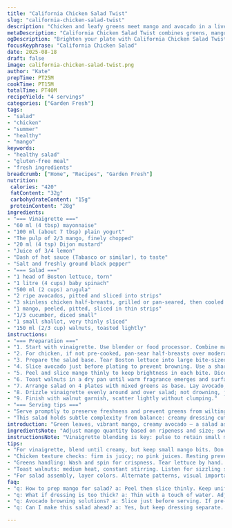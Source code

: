 ```yaml
---
title: "California Chicken Salad Twist"
slug: "california-chicken-salad-twist"
description: "Chicken and leafy greens meet mango and avocado in a lively salad. Creamy-yet-tangy dressing enriched with mango puree and Dijon. Crunch from toasted walnuts replaces pacanes. Crisp cucumbers diced smaller for better bite. Red onion swapped for shallots for milder sharpness. Lettuces Boston and arugula join baby spinach to deepen flavor complexity. Layered star pattern with protein, fruit, and fat. Vivid colors, balanced textures. Quick to assemble, cool ingredients upfront. Flavors sharpen with Tabasco and lemon juice. Ideal for gluten-free, fresh summer plates. Techniques focus on timing, texture, and knife skills."
metaDescription: "California Chicken Salad Twist combines greens, mango, and avocado for a vibrant dish. Creamy dressing with tangy notes sets the scene."
ogDescription: "Brighten your plate with California Chicken Salad Twist. Crisp greens, creamy avocado, and zesty mango make for a lively summer dish."
focusKeyphrase: "California Chicken Salad"
date: 2025-08-18
draft: false
image: california-chicken-salad-twist.png
author: "Kate"
prepTime: PT25M
cookTime: PT15M
totalTime: PT40M
recipeYield: "4 servings"
categories: ["Garden Fresh"]
tags:
- "salad"
- "chicken"
- "summer"
- "healthy"
- "mango"
keywords:
- "healthy salad"
- "gluten-free meal"
- "fresh ingredients"
breadcrumb: ["Home", "Recipes", "Garden Fresh"]
nutrition: 
 calories: "420"
 fatContent: "32g"
 carbohydrateContent: "15g"
 proteinContent: "28g"
ingredients:
- "=== Vinaigrette ==="
- "60 ml (4 tbsp) mayonnaise"
- "100 ml (about 7 tbsp) plain yogurt"
- "The pulp of 2/3 mango, finely chopped"
- "20 ml (4 tsp) Dijon mustard"
- "Juice of 3/4 lemon"
- "Dash of hot sauce (Tabasco or similar), to taste"
- "Salt and freshly ground black pepper"
- "=== Salad ==="
- "1 head of Boston lettuce, torn"
- "1 litre (4 cups) baby spinach"
- "500 ml (2 cups) arugula"
- "2 ripe avocados, pitted and sliced into strips"
- "3 skinless chicken half-breasts, grilled or pan-seared, then cooled and sliced"
- "1 mango, peeled, pitted, sliced in thin strips"
- "1/3 cucumber, diced small"
- "1 small shallot, very thinly sliced"
- "150 ml (2/3 cup) walnuts, toasted lightly"
instructions:
- "=== Preparation ==="
- "1. Start with vinaigrette. Use blender or food processor. Combine mayo, yogurt, mango pulp, Dijon mustard, lemon juice, hot sauce, salt, and pepper. Puree until creamy with small mango bits visible. Adjust seasoning. Set aside."
- "2. For chicken, if not pre-cooked, pan-sear half-breasts over moderate heat until juices run clear and surface is golden; rest 10 minutes before slicing. Avoid drying out; look for firm but tender texture."
- "3. Prepare the salad base. Tear Boston lettuce into large bite-sized pieces. Rinse spinach and arugula thoroughly; spin dry until leaves have a slight crisp snap but no limpness. Combine carefully to avoid bruising greens."
- "4. Slice avocado just before plating to prevent browning. Use a sharp knife for thin, neat strips."
- "5. Peel and slice mango thinly to keep brightness in each bite. Dice cucumber finely to spread crunch evenly. Thinly slice shallots paper-thin for subtle sharpness — rinsing briefly in cold water if too pungent."
- "6. Toast walnuts in a dry pan until warm fragrance emerges and surface slightly cracks but not burnt; toss often. Remove immediately to cool and retain crunch."
- "7. Arrange salad on 4 plates with mixed greens as base. Lay avocado, chicken, mango in an alternating star pattern for balance of color and texture; small apples of cucumber and shallot scatter around."
- "8. Drizzle vinaigrette evenly around and over salad; not drowning, just enough to coat leaves and accent flavors."
- "9. Finish with walnut garnish, scatter lightly without clumping."
- "=== Serving tips ==="
- "Serve promptly to preserve freshness and prevent greens from wilting under vinaigrette. If making ahead, keep dressing separate. Consider chilled plates to help maintain cool crisp textures, especially on warm days."
- "This salad holds subtle complexity from balance: creamy dressing cut by lemon and heat, crisp nuts against tender chicken and ripe fruit. Watch timing; avoid limp avocados or overdressed leaves—a flat salad kills the point."
introduction: "Green leaves, vibrant mango, creamy avocado — a salad asking for attention. Use Boston lettuce for delicate crunch; spinach’s mildness softens, arugula sharpens contrast. Chicken adds protein heft, sliced just so: no ragged edges, no dryness. Pairing citrus and Tabasco in the dressing wakes up everything. Mayonnaise and yogurt.Thick coats the greens without drowning. Toasted walnuts replace pacanes — sometimes the more rustic option adds dimension; slightly bitter edge marries with sweetness. A half shallot trades pungency for nuanced bite. Timing is critical: avocados sliced too early turn brown, wilt creeps faster when dressing lingers too long. Cool ingredients make a difference — chicken straight from fridge, no sweat, no soggy leaves. A practical, layered dish, relying on technique not gimmicks. Look, listen, feel greens; you’ll know exactly when it’s ready to serve."
ingredientsNote: "Adjust mango quantity based on ripeness and size; sweeter fruit yields smoother vinaigrette. Substitute walnuts with pecans or almonds if needed — lightly toast to release oils and aroma. Mayonnaise can be swapped for Greek yogurt for lighter dressing, but expect less richness and a thinner pour. Use lemon juice fresh every time; bottled lacks brightness and dims layers. Shallots used here for subtlety, but thinly sliced red onions still work if that's all on hand—rinse and dry to tame sharpness. Baby spinach replaces half original quantity, balanced with arugula to boost flavor bite. Keep avocado handling gentle: use a plastic knife to prevent browning reaction if needed. Cook chicken with skin on if preferred for moisture; strip skin post-cook to keep presentation clean."
instructionsNote: "Vinaigrette blending is key: pulse to retain small mango pieces, adding texture contrast; over-blending turns it too watery. Chicken doneness isn’t about minutes, but firmness — slight bounce indicates juiciness retained. Searing chicken develops Maillard crust; listen for steady sizzle, adjust heat to medium to avoid burning. Dry greens thoroughly to prevent dressing dilution and swift sogginess. Tear lettuce by hand for natural texture edges; knife cuts cause oxidation and browning. Assemble salad just prior to serving to keep colors vivid. Layering avocado between chicken and mango protects against oxidation while enhancing texture from creamy to chewy to juicy. Don’t drown salad under vinaigrette; the point is a light glaze. Toast nuts over medium heat, stir constantly—aroma and color changes signal readiness, not a timer. Keep nuts moving to avoid bitterness. Chill plates if ambient temperature is over 24°C to preserve crispness longer."
tips:
- "For vinaigrette, blend until creamy, but keep small mango bits. Don’t overdo it. Pulse briefly. Retain bite. Adjust lemon juice for tartness. Hot sauce should hit you, but not overwhelm. If bland, squeeze more lemon. Common mistakes: over-blend makes it watery."
- "Chicken texture checks: firm is juicy; no pink juices. Resting prevents drying. Techniques vary—pan-sear or grill; both work. Juicy chicken equals great salad. Skin-on can add moisture; remove after cooking for presents without mess."
- "Greens handling: Wash and spin for crispness. Tear lettuce by hand. Cut edges brown. Baby spinach should feel firm, not limp. Rinse arugula gently; bruising ruins crispiness.Rough chopping increases bruising—take care. Peachy moment, avoid limp greens."
- "Toast walnuts: medium heat, constant stirring. Listen for sizzling sound, smell the nutty aroma. Timing is vital; burnt nuts ruin crunch. Cool quickly to retain crunch factor. Keeping nuts in pan longer? Bad call, bitterness takes over. Flavor obfuscation."
- "For salad assembly, layer colors. Alternate patterns, visual importance matters. Presentation gives emotional urgency. Nuts should be scattered, clumped looks messy. Don’t drown biodegradable greens. Vinaigrette: coat lightly. Too much dressing leads to soggy disaster, salad doesn’t pop."
faq:
- "q: How to prep mango for salad? a: Peel then slice thinly. Keep uniformity in slices. Bright presentation matters. Ripe fruit is key. Too soft? Choice will yield mushy texture."
- "q: What if dressing is too thick? a: Thin with a touch of water. Adjust lemon juice for tart contrast. Mayonnaise swaps yield different consistency; keep notes. Yogurt could thin dressing."
- "q: Avocado browning solutions? a: Slice just before serving. If pre-sliced, brush with lemon juice—immediate fix. Store in airtight bag but won’t last long."
- "q: Can I make this salad ahead? a: Yes, but keep dressing separate. Ingredients will wilt if mixed too early. Layer everything nicely; assembly matters, colors muted ruin visuals."

---
```

